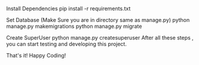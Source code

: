 
Install Dependencies
pip install -r requirements.txt




Set Database (Make Sure you are in directory same as manage.py)
python manage.py makemigrations
python manage.py migrate


Create SuperUser
python manage.py createsuperuser
After all these steps , you can start testing and developing this project.

That's it! Happy Coding!
